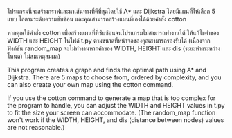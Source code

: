 โปรแกรมนี้จะสร้างกราฟและหาเส้นทางที่ดีที่สุดโดยใช้ A* และ Dijkstra โดยมีแผนที่ให้เลือก 5 แบบ ไล่ตามระดับความซับซ้อน และคุณสามารถสร้างแผนที่เองได้ด้วยคำสั่ง cotton

หากคุณใช้คำสั่ง cotton เพื่อสร้างแผนที่ที่ซับซ้อนจนโปรแกรมไม่สามารถทำงานได้ ให้แก้ไขค่าของ WIDTH และ HEIGHT ในไฟล์ t.py ตามขนาดที่หน้าจอของคุณสามารถรองรับได้ (เนื่องจากฟังก์ชัน random_map จะไม่ทำงานหากค่าของ WIDTH, HEIGHT และ dis (ระยะห่างระหว่างโหนด) ไม่สมเหตุสมผล)

This program creates a graph and finds the optimal path using A* and Dijkstra. There are 5 maps to choose from, ordered by complexity, and you can also create your own map using the cotton command.

If you use the cotton command to generate a map that is too complex for the program to handle, you can adjust the WIDTH and HEIGHT values in t.py to fit the size your screen can accommodate. (The random_map function won't work if the WIDTH, HEIGHT, and dis (distance between nodes) values are not reasonable.)
